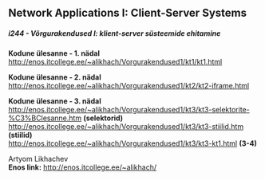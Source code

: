<h2>Network Applications I: Client-Server Systems</h2>
<h5><em>i244 - Võrgurakendused I: klient-server süsteemide ehitamine</em></h5>

<b>Kodune ülesanne - 1. nädal</b><br>
http://enos.itcollege.ee/~alikhach/Vorgurakendused1/kt1/kt1.html

<b>Kodune ülesanne - 2. nädal</b><br>
http://enos.itcollege.ee/~alikhach/Vorgurakendused1/kt2/kt2-iframe.html

<b>Kodune ülesanne - 3. nädal</b><br>
http://enos.itcollege.ee/~alikhach/Vorgurakendused1/kt3/kt3-selektorite-%C3%BClesanne.htm    <b>(selektorid)</b><br>
http://enos.itcollege.ee/~alikhach/Vorgurakendused1/kt3/kt3-stiilid.htm      <b>(stiilid)</b><br>
http://enos.itcollege.ee/~alikhach/Vorgurakendused1/kt3/kt3-kt1.html       <b>(3-4)</b> <br>

 
Artyom Likhachev<br>
<b>Enos link:</b> http://enos.itcollege.ee/~alikhach/
